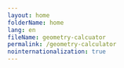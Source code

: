 ```yaml
---
layout: home
folderName: home
lang: en
fileName: geometry-calcuator
permalink: /geometry-calculator
nointernationalization: true
---
```

